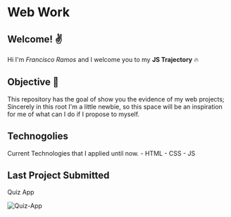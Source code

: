 # Web Work

## Welcome! :v:
Hi I'm *Francisco Ramos* and I welcome you to my **JS Trajectory** :fire:

## Objective  :checkered_flag:
This repository has the goal of show you the evidence of my web projects; Sincerely in this root I'm a little newbie, so this space will be an inspiration for me of what can I do if I propose to myself.

## Technogolies
Current Technologies that I applied until now. 
     - HTML
     - CSS
     - JS


## Last Project Submitted 

Quiz App

![Quiz-App](./Quiz-App/Final-Design.JPG)
